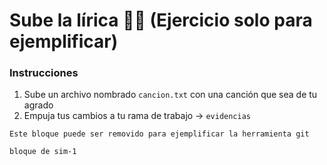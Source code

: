 # Sube la lírica 🎼📃 (Ejercicio solo para ejemplificar)

### Instrucciones 

1. Sube un archivo nombrado `cancion.txt` con una canción que sea de tu agrado
2. Empuja tus cambios a tu rama de trabajo -> `evidencias`


```
Este bloque puede ser removido para ejemplificar la herramienta git
```

```
bloque de sim-1
```